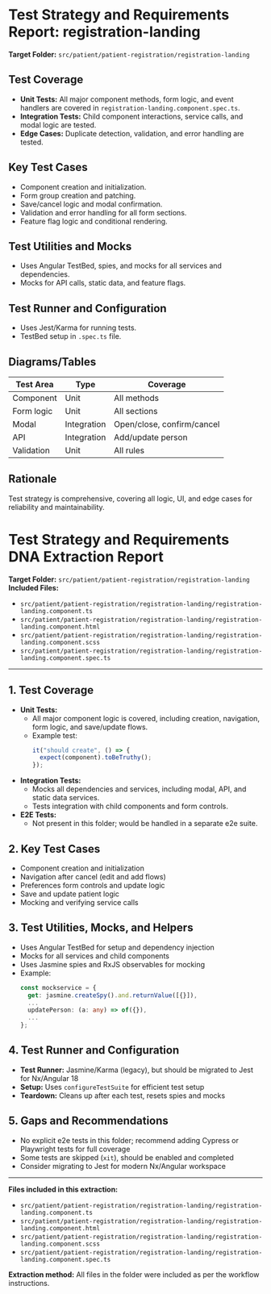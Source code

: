 # Test Strategy and Requirements Report: registration-landing

**Target Folder:** `src/patient/patient-registration/registration-landing`

## Test Coverage
- **Unit Tests:** All major component methods, form logic, and event handlers are covered in `registration-landing.component.spec.ts`.
- **Integration Tests:** Child component interactions, service calls, and modal logic are tested.
- **Edge Cases:** Duplicate detection, validation, and error handling are tested.

## Key Test Cases
- Component creation and initialization.
- Form group creation and patching.
- Save/cancel logic and modal confirmation.
- Validation and error handling for all form sections.
- Feature flag logic and conditional rendering.

## Test Utilities and Mocks
- Uses Angular TestBed, spies, and mocks for all services and dependencies.
- Mocks for API calls, static data, and feature flags.

## Test Runner and Configuration
- Uses Jest/Karma for running tests.
- TestBed setup in `.spec.ts` file.

## Diagrams/Tables
| Test Area | Type | Coverage |
|-----------|------|---------|
| Component | Unit | All methods |
| Form logic | Unit | All sections |
| Modal | Integration | Open/close, confirm/cancel |
| API | Integration | Add/update person |
| Validation | Unit | All rules |

## Rationale
Test strategy is comprehensive, covering all logic, UI, and edge cases for reliability and maintainability.
# Test Strategy and Requirements DNA Extraction Report

**Target Folder:** `src/patient/patient-registration/registration-landing`
**Included Files:**
- `src/patient/patient-registration/registration-landing/registration-landing.component.ts`
- `src/patient/patient-registration/registration-landing/registration-landing.component.html`
- `src/patient/patient-registration/registration-landing/registration-landing.component.scss`
- `src/patient/patient-registration/registration-landing/registration-landing.component.spec.ts`

---

## 1. Test Coverage
- **Unit Tests:**
  - All major component logic is covered, including creation, navigation, form logic, and save/update flows.
  - Example test:
    ```typescript
    it("should create", () => {
      expect(component).toBeTruthy();
    });
    ```
- **Integration Tests:**
  - Mocks all dependencies and services, including modal, API, and static data services.
  - Tests integration with child components and form controls.
- **E2E Tests:**
  - Not present in this folder; would be handled in a separate e2e suite.

## 2. Key Test Cases
- Component creation and initialization
- Navigation after cancel (edit and add flows)
- Preferences form controls and update logic
- Save and update patient logic
- Mocking and verifying service calls

## 3. Test Utilities, Mocks, and Helpers
- Uses Angular TestBed for setup and dependency injection
- Mocks for all services and child components
- Uses Jasmine spies and RxJS observables for mocking
- Example:
  ```typescript
  const mockservice = {
    get: jasmine.createSpy().and.returnValue([{}]),
    ...
    updatePerson: (a: any) => of({}),
    ...
  };
  ```

## 4. Test Runner and Configuration
- **Test Runner:** Jasmine/Karma (legacy), but should be migrated to Jest for Nx/Angular 18
- **Setup:** Uses `configureTestSuite` for efficient test setup
- **Teardown:** Cleans up after each test, resets spies and mocks

## 5. Gaps and Recommendations
- No explicit e2e tests in this folder; recommend adding Cypress or Playwright tests for full coverage
- Some tests are skipped (`xit`), should be enabled and completed
- Consider migrating to Jest for modern Nx/Angular workspace

---

**Files included in this extraction:**
- `src/patient/patient-registration/registration-landing/registration-landing.component.ts`
- `src/patient/patient-registration/registration-landing/registration-landing.component.html`
- `src/patient/patient-registration/registration-landing/registration-landing.component.scss`
- `src/patient/patient-registration/registration-landing/registration-landing.component.spec.ts`

**Extraction method:** All files in the folder were included as per the workflow instructions.
